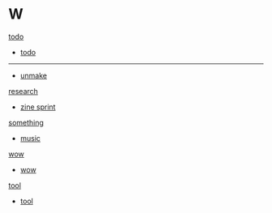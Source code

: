 # W

[todo]()

  * [todo](todo.md)
  - - - -
  * [unmake](unmakelab.md)

[research]()

  * [zine sprint](zine-collab.md)

[something]()

  * [music](music.md)

[wow]()

  * [wow](wow.md)

[tool]()

  * [tool](wow.md)

  

